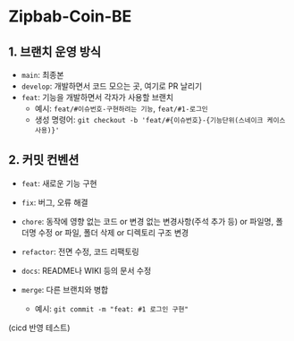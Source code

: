 # Zipbab-Coin-BE

## 1. 브랜치 운영 방식
- `main`: 최종본
- `develop`: 개발하면서 코드 모으는 곳, 여기로 PR 날리기
- `feat`: 기능을 개발하면서 각자가 사용할 브랜치
  - 예시: `feat/#이슈번호-구현하려는 기능`, `feat/#1-로그인`
  - 생성 명령어: `git checkout -b 'feat/#{이슈번호}-{기능단위(스네이크 케이스 사용)}'`

## 2. 커밋 컨벤션
- `feat`: 새로운 기능 구현
- `fix`: 버그, 오류 해결
- `chore`: 동작에 영향 없는 코드 or 변경 없는 변경사항(주석 추가 등) or 파일명, 폴더명 수정 or 파일, 폴더 삭제 or 디렉토리 구조 변경
- `refactor`: 전면 수정, 코드 리팩토링
- `docs`: README나 WIKI 등의 문서 수정
- `merge`: 다른 브랜치와 병합

  - 예시: `git commit -m "feat: #1 로그인 구현"`

(cicd 반영 테스트)